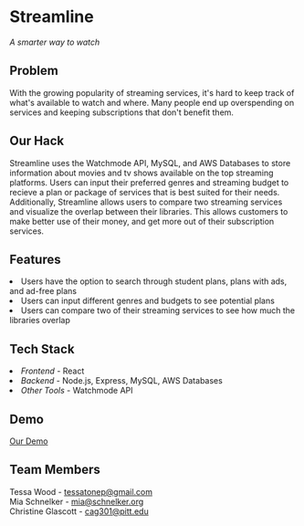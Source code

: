 # Streamline
<i>A smarter way to watch</i>

## Problem
With the growing popularity of streaming services, it's hard to keep track of what's available to watch and where. 
Many people end up overspending on services and keeping subscriptions that don't benefit them. 

## Our Hack
Streamline uses the Watchmode API, MySQL, and AWS Databases to store information about movies and tv shows available 
on the top streaming platforms. Users can input their preferred genres and streaming budget to recieve a plan or package
of services that is best suited for their needs. Additionally, Streamline allows users to compare two streaming services and visualize the overlap between their libraries. This allows customers to make better use of their money, and get more out of
their subscription services. <br>


## Features
<li> Users have the option to search through student plans, plans with ads, and ad-free plans </li>
<li> Users can input different genres and budgets to see potential plans</li>
<li> Users can compare two of their streaming services to see how much the libraries overlap </li>

## Tech Stack
<li><em>Frontend</em> - React
<li><em>Backend</em> - Node.js, Express, MySQL, AWS Databases
<li><em>Other Tools</em> - Watchmode API

## Demo
<a href = "https://pitt-my.sharepoint.com/:p:/g/personal/mis384_pitt_edu/ESEio6XmODZChs26j0QaSJ0BJBkZC3Pv7uJMbdllsb5YQw?e=NspMoW"> Our Demo </a>

## Team Members
Tessa Wood - tessatonep@gmail.com <br>
Mia Schnelker - mia@schnelker.org <br>
Christine Glascott - cag301@pitt.edu